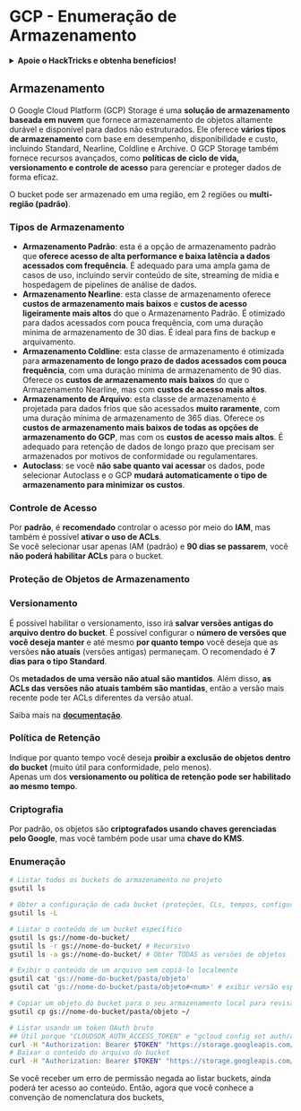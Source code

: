 # GCP - Enumeração de Armazenamento

<details>

<summary><strong>Apoie o HackTricks e obtenha benefícios!</strong></summary>

* Se você deseja ver sua **empresa anunciada no HackTricks** ou se deseja acessar a **última versão do PEASS ou baixar o HackTricks em PDF**, verifique os [**PLANOS DE ASSINATURA**](https://github.com/sponsors/carlospolop)!
* Obtenha o [**swag oficial do PEASS & HackTricks**](https://peass.creator-spring.com)
* Descubra [**The PEASS Family**](https://opensea.io/collection/the-peass-family), nossa coleção exclusiva de [**NFTs**](https://opensea.io/collection/the-peass-family)
* **Junte-se ao** 💬 [**grupo do Discord**](https://discord.gg/hRep4RUj7f) ou ao [**grupo do telegram**](https://t.me/peass) ou **siga-me** no **Twitter** 🐦 [**@carlospolopm**](https://twitter.com/carlospolopm).
* **Compartilhe suas técnicas de hacking enviando PRs para os repositórios do** [**HackTricks**](https://github.com/carlospolop/hacktricks) e [**HackTricks Cloud**](https://github.com/carlospolop/hacktricks-cloud) no github.

</details>

## Armazenamento

O Google Cloud Platform (GCP) Storage é uma **solução de armazenamento baseada em nuvem** que fornece armazenamento de objetos altamente durável e disponível para dados não estruturados. Ele oferece **vários tipos de armazenamento** com base em desempenho, disponibilidade e custo, incluindo Standard, Nearline, Coldline e Archive. O GCP Storage também fornece recursos avançados, como **políticas de ciclo de vida, versionamento e controle de acesso** para gerenciar e proteger dados de forma eficaz.

O bucket pode ser armazenado em uma região, em 2 regiões ou **multi-região (padrão)**.

### Tipos de Armazenamento

* **Armazenamento Padrão**: esta é a opção de armazenamento padrão que **oferece acesso de alta performance e baixa latência a dados acessados com frequência**. É adequado para uma ampla gama de casos de uso, incluindo servir conteúdo de site, streaming de mídia e hospedagem de pipelines de análise de dados.
* **Armazenamento Nearline**: esta classe de armazenamento oferece **custos de armazenamento mais baixos** e **custos de acesso ligeiramente mais altos** do que o Armazenamento Padrão. É otimizado para dados acessados com pouca frequência, com uma duração mínima de armazenamento de 30 dias. É ideal para fins de backup e arquivamento.
* **Armazenamento Coldline**: esta classe de armazenamento é otimizada para **armazenamento de longo prazo de dados acessados com pouca frequência**, com uma duração mínima de armazenamento de 90 dias. Oferece os **custos de armazenamento mais baixos** do que o Armazenamento Nearline, mas com **custos de acesso mais altos**.
* **Armazenamento de Arquivo**: esta classe de armazenamento é projetada para dados frios que são acessados **muito raramente**, com uma duração mínima de armazenamento de 365 dias. Oferece os **custos de armazenamento mais baixos de todas as opções de armazenamento do GCP**, mas com os **custos de acesso mais altos**. É adequado para retenção de dados de longo prazo que precisam ser armazenados por motivos de conformidade ou regulamentares.
* **Autoclass**: se você **não sabe quanto vai acessar** os dados, pode selecionar Autoclass e o GCP **mudará automaticamente o tipo de armazenamento para minimizar os custos**.

### Controle de Acesso

Por **padrão**, é **recomendado** controlar o acesso por meio do **IAM**, mas também é possível **ativar o uso de ACLs**.\
Se você selecionar usar apenas IAM (padrão) e **90 dias se passarem**, você **não poderá habilitar ACLs** para o bucket.

### Proteção de Objetos de Armazenamento

### Versionamento

É possível habilitar o versionamento, isso irá **salvar versões antigas do arquivo dentro do bucket**. É possível configurar o **número de versões que você deseja manter** e até mesmo **por quanto tempo** você deseja que as versões **não atuais** (versões antigas) permaneçam. O recomendado é **7 dias para o tipo Standard**.

Os **metadados de uma versão não atual são mantidos**. Além disso, **as ACLs das versões não atuais também são mantidas**, então a versão mais recente pode ter ACLs diferentes da versão atual.&#x20;

Saiba mais na [**documentação**](https://cloud.google.com/storage/docs/object-versioning).

### Política de Retenção

Indique por quanto tempo você deseja **proibir a exclusão de objetos dentro do bucket** (muito útil para conformidade, pelo menos).\
Apenas um dos **versionamento ou política de retenção pode ser habilitado ao mesmo tempo**.

### Criptografia

Por padrão, os objetos são **criptografados usando chaves gerenciadas pelo Google**, mas você também pode usar uma **chave do KMS**.

### Enumeração

```bash
# Listar todos os buckets de armazenamento no projeto
gsutil ls

# Obter a configuração de cada bucket (proteções, CLs, tempos, configurações...)
gsutil ls -L

# Listar o conteúdo de um bucket específico
gsutil ls gs://nome-do-bucket/
gsutil ls -r gs://nome-do-bucket/ # Recursivo
gsutil ls -a gs://nome-do-bucket/ # Obter TODAS as versões de objetos

# Exibir o conteúdo de um arquivo sem copiá-lo localmente
gsutil cat 'gs://nome-do-bucket/pasta/objeto'
gsutil cat 'gs://nome-do-bucket/pasta/objeto#<num>' # exibir versão específica

# Copiar um objeto do bucket para o seu armazenamento local para revisão
gsutil cp gs://nome-do-bucket/pasta/objeto ~/

# Listar usando um token OAuth bruto
## Útil porque "CLOUDSDK_AUTH_ACCESS_TOKEN" e "gcloud config set auth/access_token_file" não funcionam com gsutil
curl -H "Authorization: Bearer $TOKEN" "https://storage.googleapis.com/storage/v1/b/<nome-do-armazenamento>/o"
# Baixar o conteúdo do arquivo do bucket
curl -H "Authorization: Bearer $TOKEN" "https://storage.googleapis.com/storage/v1/b/supportstorage-58249/o/flag.txt?alt=media" --output -
```

Se você receber um erro de permissão negada ao listar buckets, ainda poderá ter acesso ao conteúdo. Então, agora que você conhece a convenção de nomenclatura dos buckets,